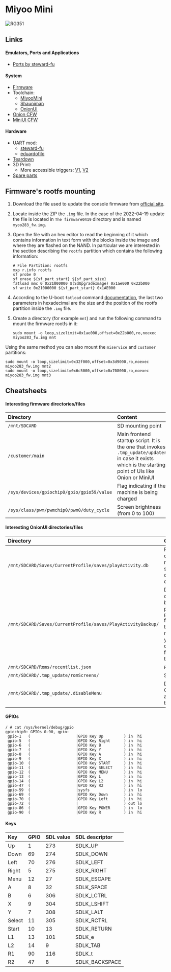 # Miyoo Mini

![RG351](/images/pages/miyoo_mini/miyoo-mini.jpg)

## Links

#### Emulators, Ports and Applications

* [Ports by steward-fu](https://github.com/steward-fu/miyoo-mini/releases/tag/stock)

#### System

* [Firmware](https://lemiyoo.cn/upgrade/)
* Toolchain:
    * [MiyooMini](https://github.com/MiyooMini/union-toolchain)
    * [Shauniman](https://github.com/shauninman/union-miyoomini-toolchain)
    * [OnionUI](https://github.com/OnionUI/dev-miyoomini-toolchain)
* [Onion CFW](https://github.com/OnionUI/Onion)
* [MiniUI CFW](https://github.com/shauninman/MiniUI)

#### Hardware

* UART mod:
    * [steward-fu](https://steward-fu.github.io/website/handheld/miyoo-mini/uart.htm)
    * [eduardofilo](/en/2022-08-08_mmiyoo_uart.html)
* [Teardown](https://steward-fu.github.io/website/handheld/miyoo-mini/teardown_new.htm)
* 3D Print:
    * More accessible triggers: [V1](https://www.thingiverse.com/thing:5398496), [V2](https://www.thingiverse.com/thing:5422756)
* [Spare parts](https://es.aliexpress.com/item/1005003782013191.html)

## Firmware's rootfs mounting

1. Download the file used to update the console firmware from [official site](https://lemiyoo.cn/upgrade/).
2. Locate inside the ZIP the `.img` file. In the case of the 2022-04-19 update the file is located in `The firmware0419` directory and is named `myoo283_fw.img`.
3. Open the file with an hex editor to read the beginning of it which contains information in text form with the blocks inside the image and where they are flashed on the NAND. In particular we are interested in the section describing the `rootfs` partition which contains the following information:

    ```
    # File Partition: rootfs
    mxp r.info rootfs
    sf probe 0
    sf erase ${sf_part_start} ${sf_part_size}
    fatload mmc 0 0x21000000 $(SdUpgradeImage) 0x1ae000 0x22b000
    sf write 0x21000000 ${sf_part_start} 0x1AE000
    ```

4. According to the U-boot `fatload` command [documentation](https://u-boot.readthedocs.io/en/v2022.04/usage/cmd/fatload.html), the last two parameters in hexadecimal are the size and the position of the rootfs partition inside the `.img` file.
5. Create a directory (for example `mnt`) and run the following command to mount the firmware rootfs in it:

    ```
    sudo mount -o loop,sizelimit=0x1ae000,offset=0x22b000,ro,noexec miyoo283_fw.img mnt
    ```

Using the same method you can also mount the `miservice` and `customer` partitions:

```
sudo mount -o loop,sizelimit=0x32f000,offset=0x3d9000,ro,noexec miyoo283_fw.img mnt2
sudo mount -o loop,sizelimit=0x6c5000,offset=0x708000,ro,noexec miyoo283_fw.img mnt3
```

## Cheatsheets

#### Interesting firmware directories/files

|Directory|Content|
|:---------|:--------|
|`/mnt/SDCARD`|SD mounting point|
|`/customer/main`|Main frontend startup script. It is the one that invokes `.tmp_update/updater` in case it exists which is the starting point of UIs like Onion or MiniUI|
|`/sys/devices/gpiochip0/gpio/gpio59/value`|Flag indicating if the machine is being charged|
|`/sys/class/pwm/pwmchip0/pwm0/duty_cycle`|Screen brightness (from 0 to 100)|

#### Interesting OnionUI directories/files

|Directory|Content|
|:---------|:--------|
|`/mnt/SDCARD/Saves/CurrentProfile/saves/playActivity.db`|Play Activity database. To reset the statistics, you can simply delete the file|
|`/mnt/SDCARD/Saves/CurrentProfile/saves/PlayActivityBackup/`|Directory containing backups of the previous `playActivity.db` file. Apparently this directory is not purged, so you will have to do it by hand from time to time.|
|`/mnt/SDCARD/Roms/recentlist.json`|`Recent` list|
|`/mnt/SDCARD/.tmp_update/romScreens/`|Screenshots|
|`/mnt/SDCARD/.tmp_update/.disableMenu`|Disables the Game Switcher associated with the Menu key|

#### GPIOs

```
/ # cat /sys/kernel/debug/gpio
gpiochip0: GPIOs 0-90, gpio:
 gpio-1   (                    |GPIO Key Up         ) in  hi
 gpio-5   (                    |GPIO Key Right      ) in  hi
 gpio-6   (                    |GPIO Key B          ) in  hi
 gpio-7   (                    |GPIO Key Y          ) in  hi
 gpio-8   (                    |GPIO Key A          ) in  hi
 gpio-9   (                    |GPIO Key X          ) in  hi
 gpio-10  (                    |GPIO Key START      ) in  hi
 gpio-11  (                    |GPIO Key SELECT     ) in  hi
 gpio-12  (                    |GPIO Key MENU       ) in  hi
 gpio-13  (                    |GPIO Key L          ) in  hi
 gpio-14  (                    |GPIO Key L2         ) in  hi
 gpio-47  (                    |GPIO Key R2         ) in  hi
 gpio-59  (                    |sysfs               ) in  lo
 gpio-69  (                    |GPIO Key Down       ) in  hi
 gpio-70  (                    |GPIO Key Left       ) in  hi
 gpio-72  (                    |                    ) out lo
 gpio-86  (                    |GPIO Key POWER      ) in  lo
 gpio-90  (                    |GPIO Key R          ) in  hi
```

#### Keys

|Key|GPIO|SDL value|SDL descriptor|
|:----|:---|:--------|:-------------|
|Up|1|273|SDLK_UP|
|Down|69|274|SDLK_DOWN|
|Left|70|276|SDLK_LEFT|
|Right|5|275|SDLK_RIGHT|
|Menu|12|27|SDLK_ESCAPE|
|A|8|32|SDLK_SPACE|
|B|6|306|SDLK_LCTRL|
|X|9|304|SDLK_LSHIFT|
|Y|7|308|SDLK_LALT|
|Select|11|305|SDLK_RCTRL|
|Start|10|13|SDLK_RETURN|
|L1|13|101|SDLK_e|
|L2|14|9|SDLK_TAB|
|R1|90|116|SDLK_t|
|R2|47|8|SDLK_BACKSPACE|
